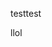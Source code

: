 <html lang="en">
    <head>
        <meta charset="UTF-8">
        <meta name="viewport" content="width=device-width, initial-scale=1.0">
        <title>Amethyst</title>
    </head>
    <body>
        <p>
            testtest
        </p>
        <p>
            llol
        </p>
    </body>
</html>

